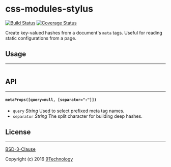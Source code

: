 # css-modules-stylus

[![Build Status](https://travis-ci.org/9technology/css-modules-stylus.svg?branch=master)](https://travis-ci.org/9technology/css-modules-stylus) [![Coverage Status](https://coveralls.io/repos/github/9technology/css-modules-stylus/badge.svg?branch=master)](https://coveralls.io/github/9technology/css-modules-stylus?branch=master)

Create key-valued hashes from a document's `meta` tags. Useful for reading static configurations from a page.

## Usage
---

```js
```


## API
---

#### `metaProps([query=null, [separator=":"]])`
- `query` _String_ Used to select prefixed meta tag names.
- `separator` _String_ The split character for building deep hashes.

## License
---

[BSD-3-Clause](LICENSE)

Copyright (c) 2016 [9Technology](https://github.com/9technology)
